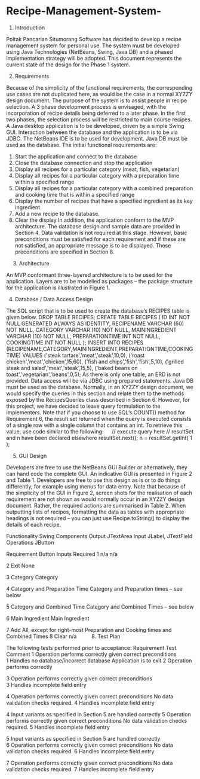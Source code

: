 # Recipe-Management-System-

1.	Introduction

Poltak Pancarian Situmorang Software has decided to develop a recipe management system for personal use. The system must be developed using Java Technologies (NetBeans, Swing, Java DB) and a phased implementation strategy will be adopted. This document represents the current state of the design for the Phase 1 system.   

2.	Requirements

Because of the simplicity of the functional requirements, the corresponding use cases are not duplicated here, as would be the case in a normal XYZZY design document.
The purpose of the system is to assist people in recipe selection. A 3 phase development process is envisaged, with the incorporation of recipe details being deferred to a later phase. In the first two phases, the selection process will be restricted to main course recipes.
A Java desktop application is to be developed, driven by a simple Swing GUI. Interaction between the database and the application is to be via JDBC. The NetBeans IDE is to be used for development. Java DB must be used as the database.
The initial functional requirements are:
1.	Start the application and connect to the database
2.	Close the database connection and stop the application
3.	Display all recipes for a particular category (meat, fish, vegetarian)
4.	Display all recipes for a particular category with a  preparation time within a specified range
5.	Display all recipes for a particular category with a  combined preparation and cooking time that is within a specified range
6.	Display the number of recipes that have a specified ingredient as its key ingredient
7.	Add a new recipe to the database.
8.	Clear the display
In addition, the application conform to the MVP architecture.
The database design and sample data are provided in Section 4. Data validation is not required at this stage. However, basic preconditions must be satisfied for each requirement and if these are not satisfied, an appropriate message is to be displayed.  These preconditions are specified in Section 8.

 
3.	Architecture

An MVP conformant three-layered architecture is to be used for the application. Layers are to be modelled as packages – the package structure for the application is illustrated in Figure 1. 
 
4.	Database / Data Access Design

The SQL script that is to be used to create the database’s RECIPES table is given below.
DROP TABLE RECIPES;
CREATE TABLE RECIPES
(
	ID INT NOT NULL GENERATED ALWAYS AS IDENTITY,
	RECIPENAME VARCHAR (60) NOT NULL,
	CATEGORY VARCHAR (10) NOT NULL,
	MAININGREDIENT VARCHAR (10) NOT NULL,
	PREPARATIONTIME INT NOT NULL,
	COOKINGTIME INT NOT NULL
);
INSERT INTO RECIPES (RECIPENAME,CATEGORY,MAININGREDIENT,PREPARATIONTIME,COOKINGTIME)
	VALUES 
('steak tartare','meat','steak',10,0),
('roast chicken','meat','chicken',15,60),
('fish and chips','fish','fish',5,10),
('grilled steak and salad','meat','steak',15,5),
('baked beans on toast','vegetarian','beans',0,5);
As there is only one table, an ERD is not provided. 
Data access will be via JDBC using prepared statements. Java DB must be used as the database.
Normally, in an XYZZY design document, we would specify the queries in this section and relate them to the methods exposed by the RecipesQueries class described in Section 6. However, for this project, we have decided to leave query formulation to the implementers.  Note that if you choose to use SQL’s COUNT() method for Requirement 6, the result set returned when the query is executed consists of a single row with a single column that contains an int. To retrieve this value, use code similar to the following:
 
// execute query here
// resultSet and n have been declared elsewhere
resultSet.next();
n = resultSet.getInt( 1 );

 
5.	GUI Design

Developers are free to use the NetBeans GUI Builder or alternatively, they can hand code the complete GUI. An indicative GUI is presented in Figure 2 and Table 1. Developers are free to use this design as is or to do things differently, for example using menus for data entry. Note that because of the simplicity of the GUI in Figure 2, screen shots for the realisation of each requirement are not shown as would normally occur in an XYZZY design document. Rather, the required actions are summarised in Table 2. When outputting lists of recipes, formatting the data as tables with appropriate headings is not required – you can just use Recipe.toString()  to display the details of each recipe.
 

Functionality	 Swing Components
Output	JTextArea
Input	JLabel, JTextField
Operations	JButton


Requirement	Button	Inputs Required
1	n/a	n/a

2	Exit	None

3	Category	Category

4	Category and Preparation Time	Category and Preparation times – see below

5	Category and Combined Time	Category and Combined Times – see below

6	Main Ingredient	Main Ingredient

7	Add	All, except for right-most Preparation and Cooking times  and Combined Times 
8	Clear	n/a
 
 
8.	Test Plan

The following tests performed prior to acceptance:
Requirement	Test	Comment
1	Operation performs correctly given correct preconditions	
1	Handles no database/incorrect database 	Application is to exit
2	 Operation performs correctly 
	
3	Operation performs correctly given correct preconditions	
3	Handles incomplete field entry
	
4	Operation performs correctly given correct preconditions	No data validation checks required.
4	Handles incomplete field entry
	
4	 Input variants as specified in Section 5 are handled correctly	
5	Operation performs correctly given correct preconditions	No data validation checks required.
5	Handles incomplete field entry
	
5	Input variants as specified in Section 5 are handled correctly	
6	Operation performs correctly given correct preconditions	No data validation checks required.
6	Handles incomplete field entry
	
7	Operation performs correctly given correct preconditions	No data validation checks required.
7	Handles incomplete field entry

